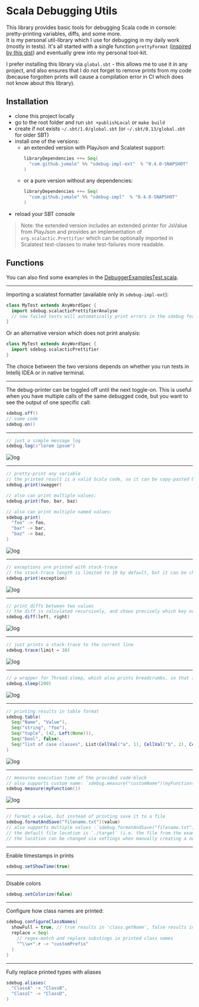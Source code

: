 # Scala Debugging Utils

This library provides basic tools for debugging Scala code in console: pretty-printing variables, diffs, and some more.<br>
It is my personal util-library which I use for debugging in my daily work (mostly in tests). It's all started with 
a single function `prettyFormat` ([inspired by this gist](https://gist.github.com/carymrobbins/7b8ed52cd6ea186dbdf8)) 
and eventually grew into my personal tool-kit.

I prefer installing this library via `global.sbt` - this allows me to use it in any project, and also ensures that I do
not forget to remove prints from my code (because forgotten prints will cause a compilation error in CI which does not know about this library).

## Installation

- clone this project locally
- go to the root folder and run `sbt +publishLocal` or `make build`
- create if not exists `~/.sbt/1.0/global.sbt` (or `~/.sbt/0.13/global.sbt` for older SBT)
- install one of the versions:
  - an extended version with PlayJson and Scalatest support:
    ```scala
    libraryDependencies ++= Seq(
      "com.github.jumale" %% "sdebug-impl-ext"  % "0.4.0-SNAPSHOT"
    )
    ```
  - or a pure version without any dependencies:
    ```scala
    libraryDependencies ++= Seq(
      "com.github.jumale" %% "sdebug-impl"  % "0.4.0-SNAPSHOT"
    )
    ```
- reload your SBT console

> Note: the extended version includes an extended printer for JsValue from PlayJson and provides an implementation of 
> `org.scalactic.Prettifier` which can be optionally imported in Scalatest test-classes to make test-failures more readable.

## Functions
You can also find some examples in the [DebuggerExamplesTest.scala](./core/src/test/scala/com/github/jumale/sdebug/DebuggerExamplesTest.scala).

---
Importing a scalatest formatter (available only in `sdebug-impl-ext`):
```scala
class MyTest extends AnyWordSpec {
  import sdebug.scalacticPrettifierAnalyse
  // now failed tests will automatically print errors in the sdebug format
}
```
Or an alternative version which does not print analysis:
```scala
class MyTest extends AnyWordSpec {
  import sdebug.scalacticPrettifier
}
```
The choice between the two versions depends on whether you run tests in Intellij IDEA or in native terminal.

---
The debug-printer can be toggled off until the next toggle-on. 
This is useful when you have multiple calls of the same debugged code, but you want to see the output of one specific call:
```scala
sdebug.off()
// some code
sdebug.on()
```

---
```scala
// just a simple message log
sdebug.log(s"lorem ipsum")
```
![log](./doc/screenshot/log.png)

---
```scala
// pretty-print any variable
// the printed result is a valid Scala code, so it can be copy-pasted back to IDE if needed
sdebug.print(swagger)

// also can print multiple values: 
sdebug.print(foo, bar, baz)

// also can print multiple named values: 
sdebug.print(
  "foo" -> foo, 
  "bar" -> bar, 
  "baz" -> baz,
)
```
![log](./doc/screenshot/dump.png)

---
```scala
// exceptions are printed with stack-trace
// the stack-trace length is limited to 10 by default, but it can be changed via setter 'sdebug.setErrorTraceLimit(20)'
sdebug.print(exception)
```
![log](./doc/screenshot/dumpException.png)

---
```scala
// print diffs between two values
// the diff is calculated recursively, and shows precisely which key or value has been changed/added/deleted
sdebug.diff(left, right)
```
![log](./doc/screenshot/diff.png)

---
```scala
// just prints a stack-trace to the current line 
sdebug.trace(limit = 10)
```
![log](./doc/screenshot/trace.png)

---
```scala
// a wrapper for Thread.sleep, which also prints breadcrumbs, so that it can't be accidentally forgotten in code 
sdebug.sleep(200)
```
![log](./doc/screenshot/sleep.png)

---
```scala
// printing results in table format 
sdebug.table(
  Seq("Name", "Value"),
  Seq("string", "foo"),
  Seq("tuple", (42, Left(None))),
  Seq("bool", false),
  Seq("list of case classes", List(CellVal("a", 1), CellVal("b", 2), CellVal("c", 3), CellVal("d", 4)))
)
```
![log](./doc/screenshot/table.png)

---
```scala
// measures execution time of the provided code-block 
// also supports custom name: `sdebug.measure("customName")(myFunction())`
sdebug.measure(myFunction())
```
![log](./doc/screenshot/sleep.png)

---
```scala
// format a value, but instead of printing save it to a file
sdebug.formatAndSave("filename.txt")(value)
// also supports multiple values :`sdebug.formatAndSave("filename.txt")(foo, bar, baz)`
// the default file location is `./target` (i.e. the file from the example will be saved to `./target/filename.txt`)
// the location can be changed via settings when manually creating a new instance of Debugger
```

---
Enable timestamps in prints
```scala
sdebug.setShowTime(true)
```

---
Disable colors
```scala
sdebug.setColorize(false)
```

---
Configure how class names are printed:
```scala
sdebug.configureClassNames(
  showFull = true, // true results in 'class.getName', false results in 'class.getSimpleName'
  replace = Seq(
    // regex-match and replace substings in printed class names
    "^\\w+".r -> "customPrefix"
  )
)
```

---
Fully replace printed types with aliases
```scala
sdebug.aliases(
  "ClassA" -> "ClassB",
  "ClassC" -> "ClassD",
)
```
